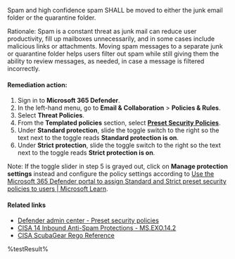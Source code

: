 Spam and high confidence spam SHALL be moved to either the junk email folder or the quarantine folder.

Rationale: Spam is a constant threat as junk mail can reduce user productivity, fill up mailboxes unnecessarily, and in some cases include malicious links or attachments. Moving spam messages to a separate junk or quarantine folder helps users filter out spam while still giving them the ability to review messages, as needed, in case a message is filtered incorrectly.

#### Remediation action:

1. Sign in to **Microsoft 365 Defender**.
2. In the left-hand menu, go to **Email & Collaboration** > **Policies & Rules**.
3. Select **Threat Policies**.
4. From the **Templated policies** section, select [**Preset Security Policies**](https://security.microsoft.com/presetSecurityPolicies).
5. Under **Standard protection**, slide the toggle switch to the right so the text next to the toggle reads **Standard protection is on**.
6. Under **Strict protection**, slide the toggle switch to the right so the text next to the toggle reads **Strict protection is on**.

Note: If the toggle slider in step 5 is grayed out, click on **Manage protection settings** instead and configure the policy settings according to [Use the Microsoft 365 Defender portal to assign Standard and Strict preset security policies to users | Microsoft Learn](https://learn.microsoft.com/en-us/microsoft-365/security/office-365-security/preset-security-policies?view=o365-worldwide#use-the-microsoft-365-defender-portal-to-assign-standard-and-strict-preset-security-policies-to-users).

#### Related links

* [Defender admin center - Preset security policies](https://security.microsoft.com/presetSecurityPolicies)
* [CISA 14 Inbound Anti-Spam Protections - MS.EXO.14.2](https://github.com/cisagov/ScubaGear/blob/main/PowerShell/ScubaGear/baselines/exo.md#msexo142v1)
* [CISA ScubaGear Rego Reference](https://github.com/cisagov/ScubaGear/blob/main/PowerShell/ScubaGear/Rego/EXOConfig.rego#L768)

<!--- Results --->
%testResult%